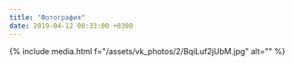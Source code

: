```yaml
---
title: "Фотография"
date: 2019-04-12 00:33:00 +0300
---
```



{% include media.html f="/assets/vk_photos/2/BqiLuf2jUbM.jpg" alt="" %}

